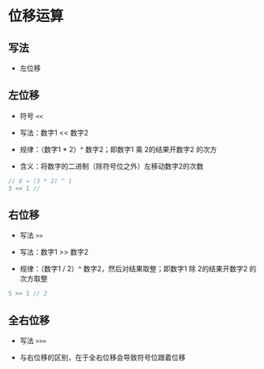 # 位移运算

## 写法

  - 左位移

## 左位移

  - 符号 `<<`

  - 写法：数字1 << 数字2

  - 规律：（数字1 \* 2）^ 数字2；即数字1 乘 2的结果开数字2 的次方

  - 含义：将数字的二进制（除符号位之外）左移动数字2的次数

  ```javascript
  // 6 = (3 * 2) ^ 1
  3 << 1 //

  ```

## 右位移

  - 写法 `>>`

  - 写法：数字1 >> 数字2

  - 规律：（数字1 / 2）^ 数字2，然后对结果取整；即数字1 除 2的结果开数字2 的次方取整

  ```javascript
  5 >> 1 // 2
  ```

## 全右位移

  - 写法 `>>>`

  - 与右位移的区别，在于全右位移会导致符号位跟着位移
